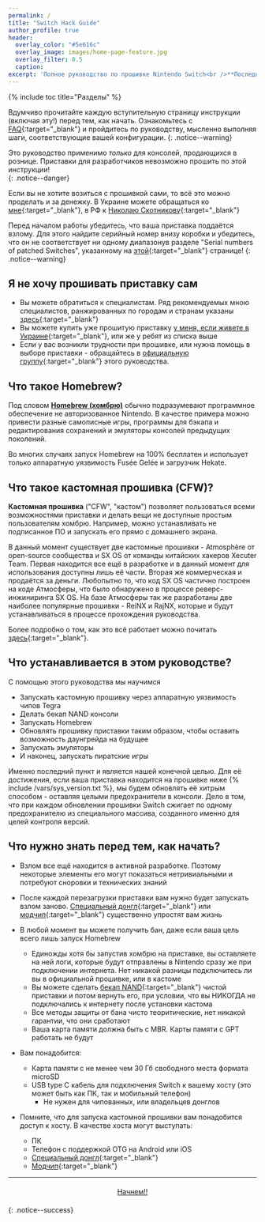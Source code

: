 ```yaml
---
permalink: /
title: "Switch Hack Guide"
author_profile: true
header:	
  overlay_color: "#5e616c"
  overlay_image: images/home-page-feature.jpg
  overlay_filter: 0.5
  caption:
excerpt: 'Полное руководство по прошивке Nintendo Switch<br />**Последнее изменение:** 25 октября 2018'
---
```


{% include toc title="Разделы" %}

Вдумчиво прочитайте каждую вступительную страницу инструкции (включая эту!) перед тем, как начать. Ознакомьтесь с [FAQ](faq){:target="_blank"} и пройдитесь по руководству, мысленно выполняя шаги, соответствующие вашей конфигурации. 
{: .notice--warning}

Это руководство применимо _только_ для консолей, продающихся в рознице. Приставки для разработчиков невозможно прошить по этой инструкции!    
{: .notice--danger}

Если вы не хотите возиться с прошивкой сами, то всё это можно проделать и за денежку. В Украине можете обращаться ко [мне](https://vk.com/rashevskyv){:target="_blank"}, в РФ к [Николаю Скотникову](https://vk.com/skotnikovnn){:target="_blank"}

Перед началом работы убедитесь, что ваша приставка поддаётся взлому. Для этого найдите серийный номер внизу коробки и убедитесь, что он не соответствует ни одному диапазонув разделе "Serial numbers of patched Switches", указанному на [этой](https://gbatemp.net/threads/switch-informations-by-serial-number.481215/){:target="_blank"} странице!
{: .notice--warning}

## Я не хочу прошивать приставку сам

+ Вы можете обратиться к специалистам. Ряд рекомендуемых мною специалистов, ранжированных по городам и странам указаны [здесь](vk.com/@3ds_cfw-spisok-masterov-dlya-proshivki-switch){:target="_blank"}
+ Вы можете купить уже прошитую приставку [у меня, если живете в Украине](https://3dscfw.olx.ua/){:target="_blank"}, или же у ребят из списка выше
+ Если у вас возникли трудности при прошивке, или нужна помощь в выборе приставки - обращайтесь в [официальную группу](http://vk.com/3ds_cfw){:target="_blank"} этого руководства.

## Что такое Homebrew? 

Под словом [**Homebrew (хомбрю)**](https://ru.wikipedia.org/wiki/homebrew_(%D0%BA%D0%BE%D0%BC%D0%BF%D1%8C%D1%8E%D1%82%D0%B5%D1%80%D0%BD%D1%8B%D0%B5_%D0%B8%D0%B3%D1%80%D1%8B){:target="_blank"}) обычно подразумевают программное обеспечение не авторизованное Nintendo. В качестве примера можно привести разные самописные игры, программы для бэкапа и редактирования сохранений и эмуляторы консолей предыдущих поколений.

Во многих случаях запуск Homebrew на 100% бесплатен и использует только аппаратную уязвимость Fusée Gelée и загрузчик Hekate. 

## Что такое кастомная прошивка (CFW)?

**Кастомная прошивка** ("CFW", "кастом") позволяет пользоваться всеми возможностями приставки и делать вещи не доступные простым пользователям хомбрю. Например, можно устанавливать не подписанное ПО и запускать его прямо с домашнего экрана. 

В данный момент существует две кастомные прошивки - Atmosphère от open-source сообщества и SX OS от команды китайских хакеров Xecuter Team. Первая находится все ещё в разработке и в данный момент для использования доступны лишь её части. Вторая же коммерческая и продаётся за деньги. Любопытно то, что код SX OS частично построен на коде Атмосферы, что было обнаружено в процессе реверс-инжиниринга SX OS. На базе Атмосферы так же разработаны две наиболее популярные прошивки  -  ReiNX и RajNX, которые и будут устанавливаться в процессе прохождения руководства. 

Более подробно о том, как это всё работает можно почитать [здесь](https://vk.com/@3ds_cfw-kak-rabotaet-kastomnaya-proshivka-na-nintendo-switch){:target="_blank"}. 

## Что устанавливается в этом руководстве?

С помощью этого руководства мы научимся 

+ Запускать кастомную прошивку через аппаратную уязвимость чипов Tegra
+ Делать бекап NAND консоли
+ Запускать Homebrew
+ Обновлять прошивку приставки таким образом, чтобы оставить возможность даунгрейда на будущее
+ Запускать эмуляторы
+ И наконец, запускать пиратские игры

Именно последний пункт и является нашей конечной целью. Для её достижения, если ваша приставка находится на прошивке ниже {% include /vars/sys_version.txt %}, мы будем обновлять её хитрым способом - оставляя целыми предохранители в консоли. Дело в том, что при каждом обновлении прошивки Switch сжигает по одному предохранителю из специального массива, созданного именно для целей контроля версий. 

## Что нужно знать перед тем, как начать?

+ Взлом все ещё находится в активной разработке. Поэтому некоторые элементы его могут показаться нетривиальными и потребуют сноровки и технических знаний
+ После каждой перезагрузки приставки вам нужно будет запускать взлом заново. [Специальный донгл](https://vk.com/market-125012133?w=product-125012133_1694790%2Fquery){:target="_blank"} или [модчип](https://vk.com/market-125012133?w=product-125012133_1694792%2Fquery){:target="_blank"} существенно упростят вам жизнь

+ В любой момент вы можете получить бан, даже если ваша цель всего лишь запуск Homebrew
	+ Единожды хотя бы запустив хомбрю на приставке, вы оставляете на ней логи, которые будут отправлены в Nintendo сразу же при подключении интернета. Нет никакой разницы подключитесь ли вы в официальной прошивке, или в кастоме 
	+ Вы можете сделать [бекап NAND](backup-nand){:target="_blank"} чистой приставки и потом вернуть его, при условии, что вы НИКОГДА не подключались к интернету после установки кастома 
	+ Все методы защиты от бана чисто теоритические, нет никакой гарантии, что они сработают
	+ Ваша карта памяти должна быть с MBR. Карты памяти с GPT работать не будут
+ Вам понадобится:
	+ Карта памяти с не менее чем 30 Гб свободного места формата microSD
	+ USB type C кабель для подключения Switch к вашему хосту (это может быть как ПК, так и мобильный телефон)
		+ Не нужен для чипованных, или владельцев донглов
+ Помните, что для запуска кастомной прошивки вам понадобится доступ к хосту. В качестве хоста могут выступать: 
	* ПК
	* Телефон с поддержкой OTG на Android или iOS
	* [Специальный донгл](https://vk.com/market-125012133?w=product-125012133_1694790%2Fquery){:target="_blank"}
	* [Модчип](https://vk.com/market-125012133?w=product-125012133_1694792%2Fquery){:target="_blank"}

___

<center><a href="get-started" style="margin:20px auto; text-align:center; display:block; width:200px;" class="btn btn--short">Начнем!!</a></center>
{: .notice--success}